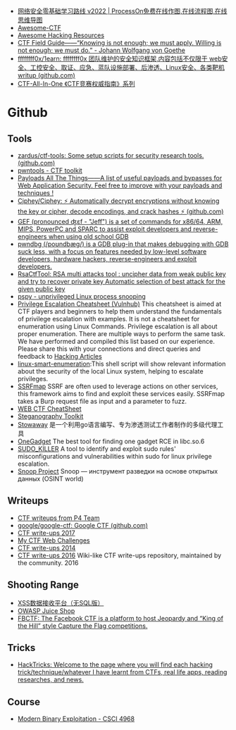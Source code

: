 - [网络安全零基础学习路线 v2022 | ProcessOn免费在线作图,在线流程图,在线思维导图](https://www.processon.com/view/link/62b1b2267d9c08073c671315/#map)
- [Awesome-CTF](https://github.com/apsdehal/awesome-ctf)
- [Awesome Hacking Resources](https://github.com/vitalysim/Awesome-Hacking-Resources)
- [CTF Field Guide——“Knowing is not enough; we must apply. Willing is not enough; we must do.” - Johann Wolfgang von Goethe](https://github.com/trailofbits/ctf)
- [ffffffff0x/1earn: ffffffff0x 团队维护的安全知识框架,内容包括不仅限于 web安全、工控安全、取证、应急、蓝队设施部署、后渗透、Linux安全、各类靶机writup (github.com)](https://github.com/ffffffff0x/1earn)
- [CTF-All-In-One 《CTF竞赛权威指南》系列](https://github.com/firmianay/CTF-All-In-One)

# Github
## Tools
- [zardus/ctf-tools: Some setup scripts for security research tools. (github.com)](https://github.com/zardus/ctf-tools)
- [pwntools - CTF toolkit](https://github.com/Gallopsled/pwntools)
- [Payloads All The Things——A list of useful payloads and bypasses for Web Application Security. Feel free to improve with your payloads and techniques !](https://github.com/swisskyrepo/PayloadsAllTheThings)
- [Ciphey/Ciphey: ⚡ Automatically decrypt encryptions without knowing the key or cipher, decode encodings, and crack hashes ⚡ (github.com)](https://github.com/Ciphey/Ciphey)
- [GEF (pronounced ʤɛf - "Jeff") is a set of commands for x86/64, ARM, MIPS, PowerPC and SPARC to assist exploit developers and reverse-engineers when using old school GDB](https://github.com/hugsy/gef)
- [pwndbg (/poʊndbæg/) is a GDB plug-in that makes debugging with GDB suck less, with a focus on features needed by low-level software developers, hardware hackers, reverse-engineers and exploit developers.](https://github.com/pwndbg/pwndbg)
- [RsaCtfTool: RSA multi attacks tool : uncipher data from weak public key and try to recover private key Automatic selection of best attack for the given public key](https://github.com/RsaCtfTool/RsaCtfTool)
- [pspy - unprivileged Linux process snooping](https://github.com/DominicBreuker/pspy)
- [Privilege Escalation Cheatsheet (Vulnhub)](https://github.com/Ignitetechnologies/Privilege-Escalation) This cheatsheet is aimed at CTF players and beginners to help them understand the fundamentals of privilege escalation with examples. It is not a cheatsheet for enumeration using Linux Commands. Privilege escalation is all about proper enumeration. There are multiple ways to perform the same task. We have performed and compiled this list based on our experience. Please share this with your connections and direct queries and feedback to [Hacking Articles](https://twitter.com/hackinarticles)
- [linux-smart-enumeration](https://github.com/diego-treitos/linux-smart-enumeration):This shell script will show relevant information about the security of the local Linux system, helping to escalate privileges.
- [SSRFmap](https://github.com/swisskyrepo/SSRFmap) SSRF are often used to leverage actions on other services, this framework aims to find and exploit these services easily. SSRFmap takes a Burp request file as input and a parameter to fuzz.
- [WEB CTF CheatSheet](https://github.com/w181496/Web-CTF-Cheatsheet)
- [Steganography Toolkit](https://github.com/DominicBreuker/stego-toolkit)
- [Stowaway](https://github.com/ph4ntonn/Stowaway) 是一个利用go语言编写、专为渗透测试工作者制作的多级代理工具
- [OneGadget](https://github.com/david942j/one_gadget) The best tool for finding one gadget RCE in libc.so.6
- [SUDO_KILLER](https://github.com/TH3xACE/SUDO_KILLER) A tool to identify and exploit sudo rules' misconfigurations and vulnerabilities within sudo for linux privilege escalation.
- [Snoop Project](https://github.com/snooppr/snoop) Snoop — инструмент разведки на основе открытых данных (OSINT world)

## Writeups
- [CTF writeups from P4 Team](https://github.com/p4-team/ctf)
- [google/google-ctf: Google CTF (github.com)](https://github.com/google/google-ctf)
- [CTF write-ups 2017](https://github.com/ctfs/write-ups-2017)
- [My CTF Web Challenges](https://github.com/orangetw/My-CTF-Web-Challenges)
- [CTF write-ups 2014](https://github.com/ctfs/write-ups-2014)
- [CTF write-ups 2016](https://github.com/ctfs/write-ups-2016) Wiki-like CTF write-ups repository, maintained by the community. 2016

## Shooting Range
- [XSS数据接收平台（无SQL版）](https://github.com/firesunCN/BlueLotus_XSSReceiver)
- [OWASP Juice Shop](https://github.com/juice-shop/juice-shop)
- [FBCTF: The Facebook CTF is a platform to host Jeopardy and “King of the Hill” style Capture the Flag competitions.](https://github.com/facebookarchive/fbctf)


## Tricks
- [HackTricks: Welcome to the page where you will find each hacking trick/technique/whatever I have learnt from CTFs, real life apps, reading researches, and news.](https://github.com/carlospolop/hacktricks)

## Course
- [Modern Binary Exploitation - CSCI 4968](https://github.com/RPISEC/MBE)
